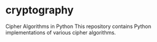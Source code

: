 # cryptography

Cipher Algorithms in Python
This repository contains Python implementations of various cipher algorithms.

